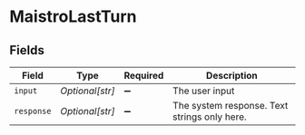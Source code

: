 # MaistroLastTurn


## Fields

| Field                                          | Type                                           | Required                                       | Description                                    |
| ---------------------------------------------- | ---------------------------------------------- | ---------------------------------------------- | ---------------------------------------------- |
| `input`                                        | *Optional[str]*                                | :heavy_minus_sign:                             | The user input                                 |
| `response`                                     | *Optional[str]*                                | :heavy_minus_sign:                             | The system response.  Text strings only here.  |